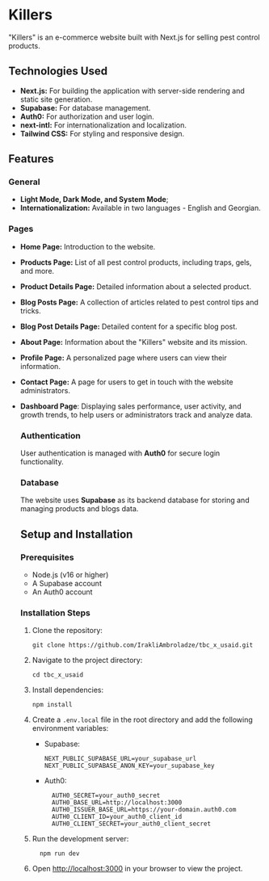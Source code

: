 # Killers

"Killers" is an e-commerce website built with Next.js for selling pest control products.

## Technologies Used

- **Next.js:** For building the application with server-side rendering and static site generation.
- **Supabase:** For database management.
- **Auth0:** For authorization and user login.
- **next-intl:** For internationalization and localization.
- **Tailwind CSS:** For styling and responsive design.

## Features

### General

- **Light Mode, Dark Mode, and System Mode**;
- **Internationalization:** Available in two languages - English and Georgian.

### Pages

- **Home Page:** Introduction to the website.
- **Products Page:** List of all pest control products, including traps, gels, and more.
- **Product Details Page:** Detailed information about a selected product.
- **Blog Posts Page:** A collection of articles related to pest control tips and tricks.
- **Blog Post Details Page:** Detailed content for a specific blog post.
- **About Page:** Information about the "Killers" website and its mission.
- **Profile Page:** A personalized page where users can view their information.
- **Contact Page:** A page for users to get in touch with the website administrators.
- **Dashboard Page**: Displaying sales performance, user activity, and growth trends, to help users or administrators track and analyze data.

  ### Authentication

  User authentication is managed with **Auth0** for secure login functionality.

  ### Database

  The website uses **Supabase** as its backend database for storing and managing products and blogs data.

  ## Setup and Installation

  ### Prerequisites

  - Node.js (v16 or higher)
  - A Supabase account
  - An Auth0 account

  ### Installation Steps

  1. Clone the repository:

     ```
     git clone https://github.com/IrakliAmbroladze/tbc_x_usaid.git
     ```

  2. Navigate to the project directory:

     ```
     cd tbc_x_usaid
     ```

  3. Install dependencies:

     ```
     npm install
     ```

  4. Create a `.env.local` file in the root directory and add the following environment variables:

     - Supabase:

       ```
       NEXT_PUBLIC_SUPABASE_URL=your_supabase_url
       NEXT_PUBLIC_SUPABASE_ANON_KEY=your_supabase_key
       ```

     - Auth0:

       ```
         AUTH0_SECRET=your_auth0_secret
         AUTH0_BASE_URL=http://localhost:3000
         AUTH0_ISSUER_BASE_URL=https://your-domain.auth0.com
         AUTH0_CLIENT_ID=your_auth0_client_id
         AUTH0_CLIENT_SECRET=your_auth0_client_secret
       ```

  5. Run the development server:

     ```
       npm run dev
     ```

  6. Open [http://localhost:3000](url) in your browser to view the project.

